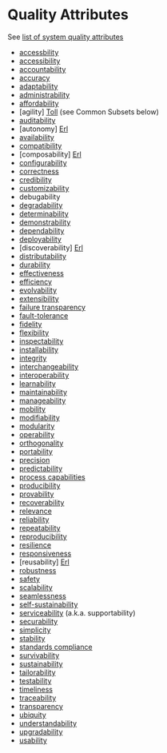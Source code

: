 # Quality Attributes

See [list of system quality attributes](https://en.wikipedia.org/wiki/List_of_system_quality_attributes)

* [accessbility](https://en.wikipedia.org/wiki/Accessibility)
* [accessibility](https://wikipedia.org/wiki/Accessibility)
* [accountability](TODO)
* [accuracy](https://wikipedia.org/wiki/Accuracy)
* [adaptability](https://wikipedia.org/wiki/Adaptation_(computer_science))
* [administrability](TODO)
* [affordability](https://en.wiktionary.orghttps://wikipedia.org/wiki/affordability)
* [agility] [Toll](https://wikipedia.org/wiki/Agility) (see Common Subsets below)
* [auditability](https://wikipedia.org/wiki/Auditability)
* [autonomy] [Erl](https://wikipedia.org/wiki/Autonomy)
* [availability](https://wikipedia.org/wiki/Availability)
* [compatibility](https://en.wiktionary.orghttps://wikipedia.org/wiki/compatibility)
* [composability] [Erl](https://wikipedia.org/wiki/Composability)
* [configurability](https://en.wiktionary.orghttps://wikipedia.org/wiki/configurability)
* [correctness](https://wikipedia.org/wiki/Correctness_(computer_science))
* [credibility](https://wikipedia.org/wiki/Credibility)
* [customizability](https://en.wiktionary.orghttps://wikipedia.org/wiki/customizability)
* debugability
* [degradability](https://en.wiktionary.orghttps://wikipedia.org/wiki/degradability)
* [determinability](https://en.wiktionary.orghttps://wikipedia.org/wiki/determinable)
* [demonstrability](https://en.wiktionary.orghttps://wikipedia.org/wiki/demonstrability)
* [dependability](https://wikipedia.org/wiki/Dependability)
* [deployability](https://en.wiktionary.orghttps://wikipedia.org/wiki/deployability)
* [discoverability] [Erl](https://wikipedia.org/wiki/Discoverability)
* [distributability](https://en.wiktionary.orghttps://wikipedia.org/wiki/distributability)
* [durability](https://wikipedia.org/wiki/Durability_(database_systems))
* [effectiveness](https://wikipedia.org/wiki/Effectiveness)
* [efficiency](https://en.wiktionary.orghttps://wikipedia.org/wiki/efficiency)
* [evolvability](https://wikipedia.org/wiki/Evolvability)
* [extensibility](https://wikipedia.org/wiki/Extensibility)
* [failure transparency](https://wikipedia.org/wiki/Failure_transparency)
* [fault-tolerance](https://wikipedia.org/wiki/Fault-tolerance)
* [fidelity](https://wikipedia.org/wiki/Fidelity)
* [flexibility](https://wikipedia.org/wiki/Flexibility_(engineering))
* [inspectability](https://en.wiktionary.orghttps://wikipedia.org/wiki/inspectability)
* [installability](https://en.wiktionary.orghttps://wikipedia.org/wiki/installability)
* [integrity](https://wikipedia.org/wiki/Data_corruption)
* [interchangeability](https://wikipedia.org/wiki/Interchangeable_parts)
* [interoperability](https://wikipedia.org/wiki/Interoperability)
* [learnability](https://wikipedia.org/wiki/Learnability)
* [maintainability](https://wikipedia.org/wiki/Maintainability)
* [manageability](https://en.wiktionary.orghttps://wikipedia.org/wiki/manageability)
* [mobility](https://en.wiktionary.orghttps://wikipedia.org/wiki/mobility)
* [modifiability](https://en.wiktionary.orghttps://wikipedia.org/wiki/modifiability)
* [modularity](https://wikipedia.org/wiki/Modularity_(programming))
* [operability](https://wikipedia.org/wiki/Operability)
* [orthogonality](https://wikipedia.org/wiki/Orthogonality#Computer_science)
* [portability](https://wikipedia.org/wiki/Software_portability)
* [precision](https://wikipedia.org/wiki/Precision_(computer_science))
* [predictability](https://wikipedia.org/wiki/Predictability)
* [process capabilities](https://wikipedia.org/wiki/Capability_(systems_engineering))
* [producibility](https://en.wiktionary.orghttps://wikipedia.org/wiki/producibility)
* [provability](https://en.wiktionary.orghttps://wikipedia.org/wiki/provability)
* [recoverability](https://en.wiktionary.orghttps://wikipedia.org/wiki/recoverability)
* [relevance](https://wikipedia.org/wiki/Relevance)
* [reliability](https://wikipedia.org/wiki/Reliability_(computer_networking))
* [repeatability](https://wikipedia.org/wiki/Repeatability)
* [reproducibility](https://wikipedia.org/wiki/Reproducibility)
* [resilience](https://wikipedia.org/wiki/Resilience_(engineering_and_construction))
* [responsiveness](https://wikipedia.org/wiki/Responsiveness)
* [reusability] [Erl](https://wikipedia.org/wiki/Reusability)
* [robustness](https://wikipedia.org/wiki/Robustness_(computer_science))
* [safety](https://wikipedia.org/wiki/Safety)
* [scalability](https://wikipedia.org/wiki/Scalability)
* [seamlessness](https://en.wiktionary.orghttps://wikipedia.org/wiki/Special:Search/seamless)
* [self-sustainability](https://wikipedia.org/wiki/Self-sustainability)
* [serviceability](https://wikipedia.org/wiki/Serviceability_(computer)) (a.k.a. supportability)
* [securability](https://en.wiktionary.orghttps://wikipedia.org/wiki/securability)
* [simplicity](https://wikipedia.org/wiki/Simplicity)
* [stability](https://wikipedia.org/wiki/Stability_Model)
* [standards compliance](https://wikipedia.org/wiki/Standardization)
* [survivability](https://wikipedia.org/wiki/Survivability)
* [sustainability](https://wikipedia.org/wiki/Sustainability)
* [tailorability](https://en.wiktionary.orghttps://wikipedia.org/wiki/tailorability)
* [testability](https://wikipedia.org/wiki/Testability)
* [timeliness](https://wikipedia.org/wiki/Timeliness)
* [traceability](https://wikipedia.org/wiki/Traceability)
* [transparency](https://wikipedia.org/wiki/Transparency_(behavior))
* [ubiquity](https://en.wiktionary.orghttps://wikipedia.org/wiki/ubiquity)
* [understandability](https://wikipedia.org/wiki/Understandability)
* [upgradability](https://en.wiktionary.orghttps://wikipedia.org/wiki/upgradability)
* [usability](https://wikipedia.org/wiki/Usability)

